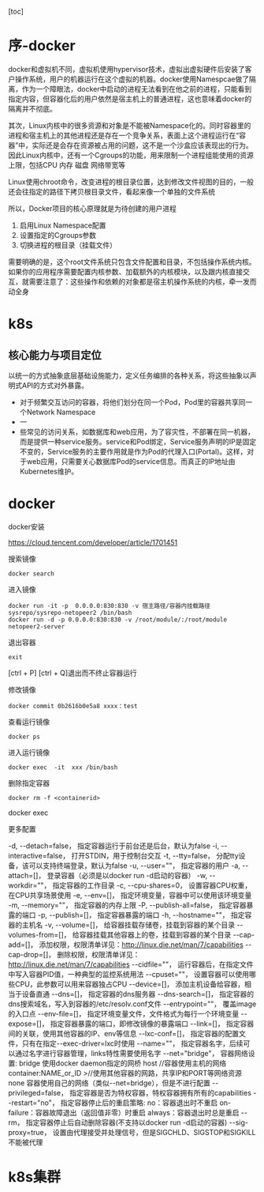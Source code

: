 [toc]

# 序-docker

docker和虚拟机不同，虚拟机使用hypervisor技术，虚拟出虚拟硬件后安装了客户操作系统，用户的机器运行在这个虚拟的机器。docker使用Namespcae做了隔离，作为一个障眼法，docker中启动的进程无法看到在他之前的进程，只能看到指定内容，但容器化后的用户依然是宿主机上的普通进程，这也意味着docker的隔离并不彻底。

其次，Linux内核中的很多资源和对象是不能被Namespace化的。同时容器里的进程和宿主机上的其他进程还是存在一个竞争关系，表面上这个进程运行在“容器”中，实际还是会存在资源被占用的问题，这不是一个沙盒应该表现出的行为。因此Linux内核中，还有一个Cgroups的功能，用来限制一个进程组能使用的资源上限，包括CPU  内存  磁盘  网络带宽等

Linux使用chroot命令，改变进程的根目录位置，达到修改文件视图的目的，一般还会往指定的路径下拷贝根目录文件，看起来像一个单独的文件系统

所以，Docker项目的核心原理就是为待创建的用户进程

1. 启用Linux Namespace配置
2. 设置指定的Cgroups参数
3. 切换进程的根目录（挂载文件）

需要明确的是，这个root文件系统只包含文件配置和目录，不包括操作系统内核。如果你的应用程序需要配置内核参数、加载额外的内核模块，以及跟内核直接交互，就需要注意了：这些操作和依赖的对象都是宿主机操作系统的内核，牵一发而动全身

# k8s

## 核心能力与项目定位

以统一的方式抽象底层基础设施能力，定义任务编排的各种关系，将这些抽象以声明式API的方式对外暴露。

- 对于频繁交互访问的容器，将他们划分在同一个Pod，Pod里的容器共享同一个Network Namespace
- 一
- 些常见的访问关系，如数据库和web应用，为了容灾性，不部署在同一机器，而是提供一种service服务。service和Pod绑定，Service服务声明的IP是固定不变的，Service服务的主要作用就是作为Pod的代理入口(Portal)。这样，对于web应用，只需要关心数据库Pod的service信息。而真正的IP地址由Kubernetes维护。

# docker

docker安装

https://cloud.tencent.com/developer/article/1701451

搜索镜像

```
docker search 
```

进入镜像

```
docker run -it -p  0.0.0.0:830:830 -v 宿主路径/容器内挂载路径   sysrepo/sysrepo-netopeer2 /bin/bash
docker run -d -p 0.0.0.0:830:830 -v /root/module/:/root/module netopeer2-server 
```

退出容器

```
exit
```

[ctrl + P] [ctrl + Q]退出而不终止容器运行

修改镜像

```
docker commit 0b2616b0e5a8 xxxx：test
```

查看运行镜像

```
docker ps
```

进入运行镜像

```
docker exec  -it  xxx /bin/bash
```

删除指定容器

```
docker rm -f <containerid>
```



docker exec 



更多配置

-d, --detach=false， 指定容器运行于前台还是后台，默认为false
-i, --interactive=false， 打开STDIN，用于控制台交互
-t, --tty=false， 分配tty设备，该可以支持终端登录，默认为false
-u, --user=""， 指定容器的用户
-a, --attach=[]， 登录容器（必须是以docker run -d启动的容器）
-w, --workdir=""， 指定容器的工作目录
-c, --cpu-shares=0， 设置容器CPU权重，在CPU共享场景使用
-e, --env=[]， 指定环境变量，容器中可以使用该环境变量
-m, --memory=""， 指定容器的内存上限
-P, --publish-all=false， 指定容器暴露的端口
-p, --publish=[]， 指定容器暴露的端口
-h, --hostname=""， 指定容器的主机名
-v, --volume=[]， 给容器挂载存储卷，挂载到容器的某个目录
--volumes-from=[]， 给容器挂载其他容器上的卷，挂载到容器的某个目录
--cap-add=[]， 添加权限，权限清单详见：http://linux.die.net/man/7/capabilities
--cap-drop=[]， 删除权限，权限清单详见：http://linux.die.net/man/7/capabilities
--cidfile=""， 运行容器后，在指定文件中写入容器PID值，一种典型的监控系统用法
--cpuset=""， 设置容器可以使用哪些CPU，此参数可以用来容器独占CPU
--device=[]， 添加主机设备给容器，相当于设备直通
--dns=[]， 指定容器的dns服务器
--dns-search=[]， 指定容器的dns搜索域名，写入到容器的/etc/resolv.conf文件
--entrypoint=""， 覆盖image的入口点
--env-file=[]， 指定环境变量文件，文件格式为每行一个环境变量
--expose=[]， 指定容器暴露的端口，即修改镜像的暴露端口
--link=[]， 指定容器间的关联，使用其他容器的IP、env等信息
--lxc-conf=[]， 指定容器的配置文件，只有在指定--exec-driver=lxc时使用
--name=""， 指定容器名字，后续可以通过名字进行容器管理，links特性需要使用名字
--net="bridge"， 容器网络设置:
bridge 使用docker daemon指定的网桥
host //容器使用主机的网络
container:NAME_or_ID >//使用其他容器的网路，共享IP和PORT等网络资源
none 容器使用自己的网络（类似--net=bridge），但是不进行配置
--privileged=false， 指定容器是否为特权容器，特权容器拥有所有的capabilities
--restart="no"， 指定容器停止后的重启策略:
no：容器退出时不重启
on-failure：容器故障退出（返回值非零）时重启
always：容器退出时总是重启
--rm， 指定容器停止后自动删除容器(不支持以docker run -d启动的容器)
--sig-proxy=true， 设置由代理接受并处理信号，但是SIGCHLD、SIGSTOP和SIGKILL不能被代理

#  k8s集群
